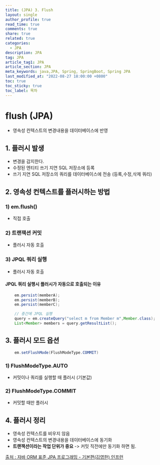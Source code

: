 ```yaml
---
title: (JPA) 3. Flush
layout: single
author_profile: true
read_time: true
comments: true
share: true
related: true
categories:
  - JPA
description: JPA
tag: JPA
article_tag1: JPA
article_section: JPA
meta_keywords: java,JPA, Spring, SpringBoot, Spring JPA
last_modified_at: "2022-08-27 18:00:00 +0800"
toc: true
toc_sticky: true
toc_label: 목차
---
```


# flush (JPA)

- 영속성 컨텍스트의 변경내용을 데이터베이스에 반영

## 1. 플러시 발생

- 변경을 감지한다.
- 수정된 엔티티 쓰기 지연 SQL 저장소에 등록
- 쓰기 지연 SQL 저장소의 쿼리를 데이터베이스에 전송 (등록,수정,삭제 쿼리)

## 2. 영속성 컨텍스트를 플러시하는 방법

### 1) em.flush()

- 직접 호출

### 2) 트랜잭션 커밋

- 플러시 자동 호출

### 3) JPQL 쿼리 실행

- 플러시 자동 호출

#### JPQL 쿼리 실행시 플러시가 자동으로 호출되는 이유

```java
    em.persist(memberA);
    em.persist(memberB);
    em.persist(memberC);

    // 중간에 JPQL 실행
    query = em.createQuery("select m from Member m",Member.class);
    List<Member> members = query.getResultList();
```

## 3. 플러시 모드 옵션

```java
    em.setFlushMode(FlushModeType.COMMIT)
```

### 1) FlushModeType.AUTO

- 커밋이나 쿼리를 실행할 때 플러시 (기본값)

### 2) FlushModeType.COMMIT

- 커밋할 때만 플러시

## 4. 플러시 정리

- 영속성 컨텍스트를 비우지 않음
- 영속성 컨텍스트의 변경내용을 데이터베이스에 동기화
- **트랜잭션이라는 작업 단위가 중요** -> 커밋 직전에만 동기화 하면 됨.

<a href="https://www.inflearn.com/course/ORM-JPA-Basic/">출처 : 자바 ORM 표준 JPA 프로그래밍 - 기본편(김영한) 인프런</a>
